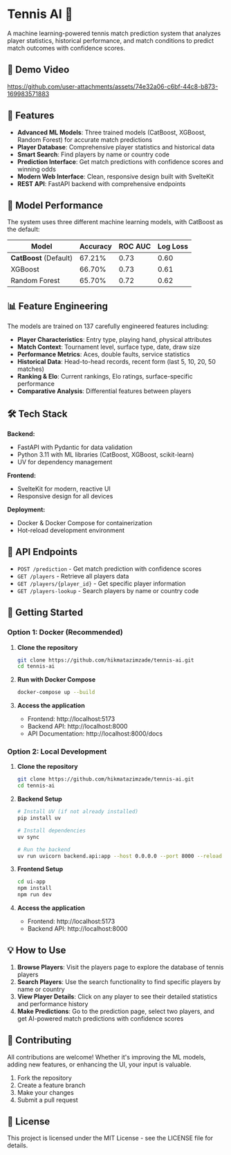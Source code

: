 # Tennis AI 🎾

A machine learning-powered tennis match prediction system that analyzes player statistics, historical performance, and match conditions to predict match outcomes with confidence scores.

## 🎥 Demo Video
https://github.com/user-attachments/assets/74e32a06-c6bf-44c8-b873-169983571883

## 🚀 Features

- **Advanced ML Models**: Three trained models (CatBoost, XGBoost, Random Forest) for accurate match predictions
- **Player Database**: Comprehensive player statistics and historical data
- **Smart Search**: Find players by name or country code
- **Prediction Interface**: Get match predictions with confidence scores and winning odds
- **Modern Web Interface**: Clean, responsive design built with SvelteKit
- **REST API**: FastAPI backend with comprehensive endpoints

## 🤖 Model Performance

The system uses three different machine learning models, with CatBoost as the default:

| Model | Accuracy | ROC AUC | Log Loss |
|-------|----------|---------|----------|
| **CatBoost** (Default) | 67.21% | 0.73 | 0.60     |
| XGBoost | 66.70% | 0.73 | 0.61     |
| Random Forest | 65.70% | 0.72 | 0.62     |

## 📊 Feature Engineering

The models are trained on 137 carefully engineered features including:

- **Player Characteristics**: Entry type, playing hand, physical attributes
- **Match Context**: Tournament level, surface type, date, draw size
- **Performance Metrics**: Aces, double faults, service statistics
- **Historical Data**: Head-to-head records, recent form (last 5, 10, 20, 50 matches)
- **Ranking & Elo**: Current rankings, Elo ratings, surface-specific performance
- **Comparative Analysis**: Differential features between players

## 🛠️ Tech Stack

**Backend:**
- FastAPI with Pydantic for data validation
- Python 3.11 with ML libraries (CatBoost, XGBoost, scikit-learn)
- UV for dependency management

**Frontend:**
- SvelteKit for modern, reactive UI
- Responsive design for all devices

**Deployment:**
- Docker & Docker Compose for containerization
- Hot-reload development environment

## 📡 API Endpoints

- `POST /prediction` - Get match prediction with confidence scores
- `GET /players` - Retrieve all players data
- `GET /players/{player_id}` - Get specific player information
- `GET /players-lookup` - Search players by name or country code

## 🚀 Getting Started

### Option 1: Docker (Recommended)

1. **Clone the repository**
   ```bash
   git clone https://github.com/hikmatazimzade/tennis-ai.git
   cd tennis-ai
   ```

2. **Run with Docker Compose**
   ```bash
   docker-compose up --build
   ```

3. **Access the application**
   - Frontend: http://localhost:5173
   - Backend API: http://localhost:8000
   - API Documentation: http://localhost:8000/docs

### Option 2: Local Development

1. **Clone the repository**
   ```bash
   git clone https://github.com/hikmatazimzade/tennis-ai.git
   cd tennis-ai
   ```

2. **Backend Setup**
   ```bash
   # Install UV (if not already installed)
   pip install uv
   
   # Install dependencies
   uv sync
   
   # Run the backend
   uv run uvicorn backend.api:app --host 0.0.0.0 --port 8000 --reload
   ```

3. **Frontend Setup**
   ```bash
   cd ui-app
   npm install
   npm run dev
   ```

4. **Access the application**
   - Frontend: http://localhost:5173
   - Backend API: http://localhost:8000

## 💡 How to Use

1. **Browse Players**: Visit the players page to explore the database of tennis players
2. **Search Players**: Use the search functionality to find specific players by name or country
3. **View Player Details**: Click on any player to see their detailed statistics and performance history
4. **Make Predictions**: Go to the prediction page, select two players, and get AI-powered match predictions with confidence scores

## 🤝 Contributing

All contributions are welcome! Whether it's improving the ML models, adding new features, or enhancing the UI, your input is valuable.

1. Fork the repository
2. Create a feature branch
3. Make your changes
4. Submit a pull request

## 📝 License

This project is licensed under the MIT License - see the LICENSE file for details.